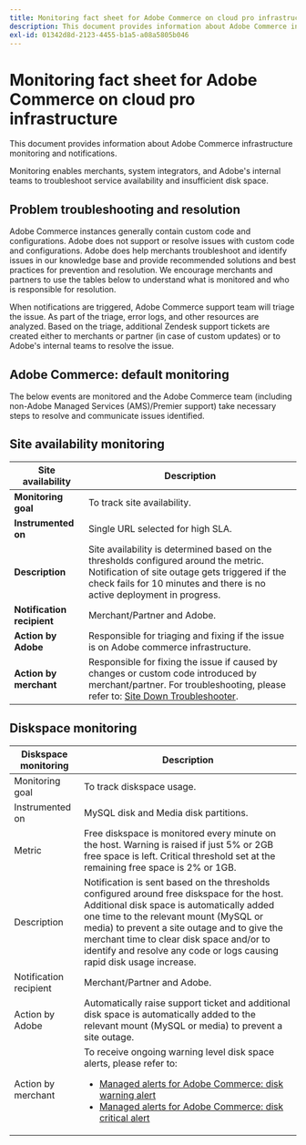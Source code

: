 ```yaml
---
title: Monitoring fact sheet for Adobe Commerce on cloud pro infrastructure
description: This document provides information about Adobe Commerce infrastructure monitoring and notifications.
exl-id: 01342d8d-2123-4455-b1a5-a08a5805b046
---
```


# Monitoring fact sheet for Adobe Commerce on cloud pro infrastructure

This document provides information about Adobe Commerce infrastructure monitoring and notifications.

Monitoring enables merchants, system integrators, and Adobe's internal teams to troubleshoot service availability and insufficient disk space.

## Problem troubleshooting and resolution

Adobe Commerce instances generally contain custom code and configurations. Adobe does not support or resolve issues with custom code and configurations. Adobe does help merchants troubleshoot and identify issues in our knowledge base and provide recommended solutions and best practices for prevention and resolution. We encourage merchants and partners to use the tables below to understand what is monitored and who is responsible for resolution.

When notifications are triggered, Adobe Commerce support team will triage the issue. As part of the triage, error logs, and other resources are analyzed. Based on the triage, additional Zendesk support tickets are created either to merchants or partner (in case of custom updates) or to Adobe's internal teams to resolve the issue.

## Adobe Commerce: default monitoring

The below events are monitored and the Adobe Commerce team (including non-Adobe Managed Services (AMS)/Premier support) take necessary steps to resolve and communicate issues identified.

## Site availability monitoring

 |  Site availability  | Description |
 |------------|------------|
 | **Monitoring goal** | To track site availability. |
 | **Instrumented on** | Single URL selected for high SLA. |
 | **Description** | Site availability is determined based on the thresholds configured around the metric. Notification of site outage gets triggered if the check fails for 10 minutes and there is no active deployment in progress.|
 | **Notification recipient** | Merchant/Partner and Adobe. |
 | **Action by Adobe** | Responsible for triaging and fixing if the issue is on Adobe commerce infrastructure.|
 | **Action by merchant** | Responsible for fixing the issue if caused by changes or custom code introduced by merchant/partner. For troubleshooting, please refer to: [Site Down Troubleshooter](https://experienceleague.adobe.com/docs/commerce-knowledge-base/kb/troubleshooting/site-down-or-unresponsive/magento-site-down-troubleshooter.html). |

## Diskspace monitoring

| Diskspace monitoring    | Description |
|------------|------------|
|Monitoring goal |To track diskspace usage.|
| Instrumented on | MySQL disk and Media disk partitions.|
| Metric | Free diskspace is monitored every minute on the host. Warning is raised if just 5% or 2GB free space is left. Critical threshold set at the remaining free space is 2% or 1GB.|
| Description | Notification is sent based on the thresholds configured around free diskspace for the host. Additional disk space is automatically added one time to the relevant mount (MySQL or media) to prevent a site outage and to give the merchant time to clear disk space and/or to identify and resolve any code or logs causing rapid disk usage increase.|
| Notification recipient | Merchant/Partner and Adobe. |
| Action by Adobe | Automatically raise support ticket and additional disk space is automatically added to the relevant mount (MySQL or media) to prevent a site outage. |
| Action by merchant | To receive ongoing warning level disk space alerts, please refer to: <ul><li>[Managed alerts for Adobe Commerce: disk warning alert](https://experienceleague.adobe.com/docs/commerce-knowledge-base/kb/support-tools/managed-alerts/managed-alerts-for-magento-commerce-disk-warning-alert.html)</li><li>[Managed alerts for Adobe Commerce: disk critical alert](https://experienceleague.adobe.com/docs/commerce-knowledge-base/kb/support-tools/managed-alerts/managed-alerts-for-magento-commerce-disk-critical-alert.html) </li></ul> |

